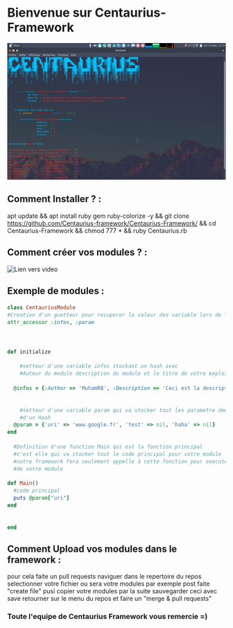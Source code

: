 # Bienvenue sur Centaurius-Framework
![Image1](screenshot/Capture.png)

## Comment Installer ? :
  apt update && apt install ruby gem ruby-colorize -y && 
  git clone https://github.com/Centaurius-framework/Centaurius-Framework/ && 
  cd Centaurius-Framework && 
  chmod 777 * && 
  ruby Centaurius.rb


## Comment créer vos modules ? :
   ![Lien vers video](https://www.youtube.com/watch?v=Qwb7EGFS9Tg "Video pour créer vos modules")

## Exemple de modules :
  
  ```ruby
class CentauriusModule
  #Creation d'un guetteur pour recuperer la valeur des variable lors de l'instance
  attr_accessor :infos, :param



  def initialize
    
      #setteur d'une variable infos stockant un hash avec
      #Auteur du module description du module et le titre de votre exploit

    @infos = {:Author => 'MuhamRB', :Description => 'Ceci est la description de lexploit', :Title => 'Sample print text'}

     
      #setteur d'une variable param qui va stocker tout les parametre demandé pour votre script par l'intermediaire
      #d'un Hash
    @param = {'uri' => 'www.google.fr', 'test' => nil, 'haha' => nil}
  end

    #Definition d'une function Main qui est la fonction principal
    #c'est elle qui va stocker tout le code principal pour votre module
    #notre framework fera seulement appelle à cette fonction pour executer le code
    #de votre module

  def Main()
    #code principal
    puts @param["uri"]
  end


end
  ```

## Comment Upload vos modules dans le framework :
  pour cela faite un pull requests naviguer dans le repertoire du repos
  selectionner votre fichier ou sera votre modules par exemple post
  faite "create file" pusi copier votre modules par la suite sauvegarder ceci avec save
  retourner sur le menu du repos et faire un "merge & pull requests"


### Toute l'equipe de Centaurius Framework vous remercie =)
